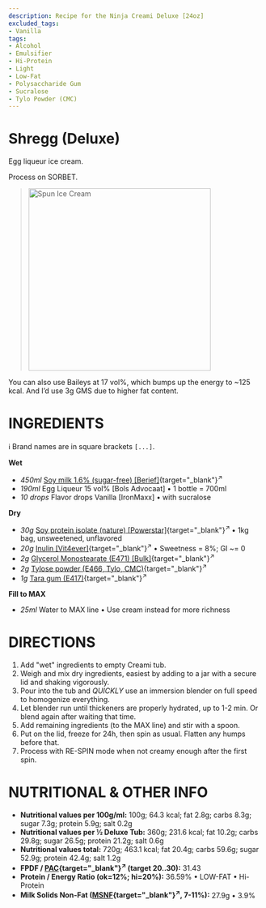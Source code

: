 ```yaml
---
description: Recipe for the Ninja Creami Deluxe [24oz]
excluded_tags:
- Vanilla
tags:
- Alcohol
- Emulsifier
- Hi-Protein
- Light
- Low-Fat
- Polysaccharide Gum
- Sucralose
- Tylo Powder (CMC)
---
```

# Shregg (Deluxe)

Egg liqueur ice cream.

Process on SORBET.

> <img width=360 alt="Spun Ice Cream" src="" class="zoomable" />

You can also use Baileys at 17 vol%, which bumps up
the energy to ~125 kcal.
And I’d use 3g GMS due to higher fat content.

# INGREDIENTS

ℹ️ Brand names are in square brackets `[...]`.

**Wet**

  - _450ml_ [Soy milk 1.6% (sugar-free) \[Berief\]](/ice-creamery/info/ingredients/#soy-milk){target="_blank"}<sup>↗</sup>
  - _190ml_ Egg Liqueur 15 vol% [Bols Advocaat] • 1 bottle = 700ml
  - _10 drops_ Flavor drops Vanilla [IronMaxx] • with sucralose

**Dry**

  - _30g_ [Soy protein isolate (nature) \[Powerstar\]](/ice-creamery/info/ingredients/#soy-protein-isolate){target="_blank"}<sup>↗</sup> • 1kg bag, unsweetened, unflavored
  - _20g_ [Inulin \[Vit4ever\]](/ice-creamery/info/ingredients/#inulin){target="_blank"}<sup>↗</sup> • Sweetness = 8%; GI ~= 0
  - _2g_ [Glycerol Monostearate (E471) \[Bulk\]](/ice-creamery/info/ingredients/#glycerol-monostearate-gms-e471){target="_blank"}<sup>↗</sup>
  - _2g_ [Tylose powder (E466, Tylo, CMC)](/ice-creamery/info/ingredients/#carboxymethyl-cellulose-cmc-e466){target="_blank"}<sup>↗</sup>
  - _1g_ [Tara gum (E417)](/ice-creamery/info/ingredients/#tara-gum-e417){target="_blank"}<sup>↗</sup>

**Fill to MAX**

  - _25ml_ Water to MAX line • Use cream instead for more richness

# DIRECTIONS

 1. Add "wet" ingredients to empty Creami tub.
 1. Weigh and mix dry ingredients, easiest by adding to a jar with a secure lid and shaking vigorously.
 1. Pour into the tub and *QUICKLY* use an immersion blender on full speed to homogenize everything.
 1. Let blender run until thickeners are properly hydrated, up to 1-2 min. Or blend again after waiting that time.
 1. Add remaining ingredients (to the MAX line) and stir with a spoon.
 1. Put on the lid, freeze for 24h, then spin as usual. Flatten any humps before that.
 1. Process with RE-SPIN mode when not creamy enough after the first spin.

# NUTRITIONAL & OTHER INFO
- **Nutritional values per 100g/ml:** 100g; 64.3 kcal; fat 2.8g; carbs 8.3g; sugar 7.3g; protein 5.9g; salt 0.2g
- **Nutritional values per ½ Deluxe Tub:** 360g; 231.6 kcal; fat 10.2g; carbs 29.8g; sugar 26.5g; protein 21.2g; salt 0.6g
- **Nutritional values total:** 720g; 463.1 kcal; fat 20.4g; carbs 59.6g; sugar 52.9g; protein 42.4g; salt 1.2g
- **FPDF / [PAC](/ice-creamery/info/glossary/#potere-anti-congelante-pac){target="_blank"}<sup>↗</sup> (target 20..30):** 31.43
- **Protein / Energy Ratio (ok=12%; hi=20%):** 36.59% • LOW-FAT • Hi-Protein
- **Milk Solids Non-Fat ([MSNF](/ice-creamery/info/glossary/#milk-solids-not-fat-msnf){target="_blank"}<sup>↗</sup>, 7-11%):** 27.9g • 3.9%
